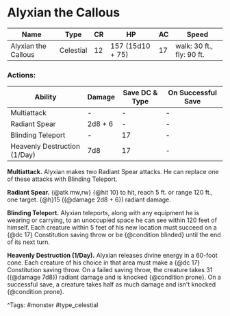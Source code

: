 # Alyxian the Callous

| Name | Type | CR | HP | AC | Speed |
|------|------|----|----|----|-------|
| Alyxian the Callous | Celestial | 12 | 157 (15d10 + 75) | 17 | walk: 30 ft., fly: 90 ft. |

### Actions:

| Ability | Damage | Save DC & Type | On Successful Save |
|---------|--------|----------------|--------------------|
| Multiattack | - | - | - |
| Radiant Spear | 2d8 + 6 | - | - |
| Blinding Teleport | - | 17 | - |
| Heavenly Destruction (1/Day) | 7d8 | 17 | - |


**Multiattack.** Alyxian makes two Radiant Spear attacks. He can replace one of these attacks with Blinding Teleport.

**Radiant Spear.** {@atk mw,rw} {@hit 10} to hit, reach 5 ft. or range 120 ft., one target. {@h}15 ({@damage 2d8 + 6}) radiant damage.

**Blinding Teleport.** Alyxian teleports, along with any equipment he is wearing or carrying, to an unoccupied space he can see within 120 feet of himself. Each creature within 5 feet of his new location must succeed on a {@dc 17} Constitution saving throw or be {@condition blinded} until the end of its next turn.

**Heavenly Destruction (1/Day).** Alyxian releases divine energy in a 60-foot cone. Each creature of his choice in that area must make a {@dc 17} Constitution saving throw. On a failed saving throw, the creature takes 31 ({@damage 7d8}) radiant damage and is knocked {@condition prone}. On a successful save, a creature takes half as much damage and isn't knocked {@condition prone}.

^Tags: #monster #type_celestial